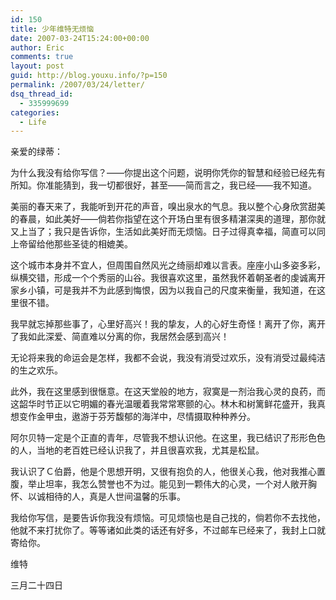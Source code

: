```yaml
---
id: 150
title: 少年维特无烦恼
date: 2007-03-24T15:24:00+00:00
author: Eric
comments: true
layout: post
guid: http://blog.youxu.info/?p=150
permalink: /2007/03/24/letter/
dsq_thread_id:
  - 335999699
categories:
  - Life
---
```

亲爱的绿蒂：

为什么我没有给你写信？——你提出这个问题，说明你凭你的智慧和经验已经先有所知。你准能猜到，我一切都很好，甚至——简而言之，我已经——我不知道。

美丽的春天来了，我能听到开花的声音，嗅出泉水的气息。我以整个心身欣赏甜美的春晨，如此美好——倘若你指望在这个开场白里有很多精湛深奥的道理，那你就又上当了；我只是告诉你，生活如此美好而无烦恼。日子过得真幸福，简直可以同上帝留给他那些圣徒的相媲美。

这个城市本身并不宜人，但周围自然风光之绮丽却难以言表。座座小山多姿多彩，纵横交错，形成一个个秀丽的山谷。我很喜欢这里，虽然我怀着朝圣者的虔诚离开家乡小镇，可是我并不为此感到悔恨，因为以我自己的尺度来衡量，我知道，在这里很不错。

我早就忘掉那些事了，心里好高兴！我的挚友，人的心好生奇怪！离开了你，离开了我如此深爱、简直难以分离的你，我居然会感到高兴！
  
无论将来我的命运会是怎样，我都不会说，我没有消受过欢乐，没有消受过最纯洁的生之欢乐。

此外，我在这里感到很惬意。在这天堂般的地方，寂寞是一剂治我心灵的良药，而这韶华时节正以它明媚的春光温暖着我常常寒颤的心。林木和树篱鲜花盛开，我真想变作金甲虫，遨游于芬芳馥郁的海洋中，尽情摄取种种养分。

阿尔贝特一定是个正直的青年，尽管我不想认识他。在这里，我已结识了形形色色的人，当地的老百姓已经认识我了，并且很喜欢我，尤其是松鼠。

我认识了Ｃ伯爵，他是个思想开明，又很有抱负的人，他很关心我，他对我推心置腹，举止坦率，我怎么赞誉也不为过。能见到一颗伟大的心灵，一个对人敞开胸怀、以诚相待的人，真是人世间温馨的乐事。

我给你写信，是要告诉你我没有烦恼。可见烦恼也是自己找的，倘若你不去找他，他就不来打扰你了。等等诸如此类的话还有好多，不过邮车已经来了，我封上口就寄给你。

维特
  
三月二十四日